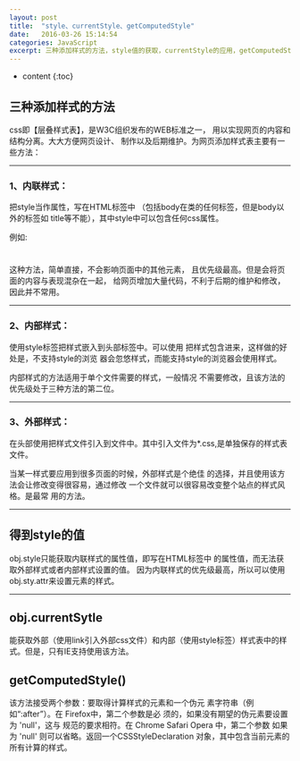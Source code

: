 ```yaml
---
layout: post
title:  "style、currentStyle、getComputedStyle"
date:   2016-03-26 15:14:54
categories: JavaScript
excerpt: 三种添加样式的方法，style值的获取，currentStyle的应用，getComputedStyle的应用
---
```


* content
{:toc}

## 三种添加样式的方法

css即【层叠样式表】，是W3C组织发布的WEB标准之一，
用以实现网页的内容和结构分离。大大方便网页设计、
制作以及后期维护。为网页添加样式表主要有一些方法：

---

### 1、内联样式：
把style当作属性，写在HTML标签中
（包括body在类的任何标签，但是body以外的标签如
title等不能），其中style中可以包含任何css属性。

例如:<div style="width:10px;height:10px;"></div>

这种方法，简单直接，不会影响页面中的其他元素，
且优先级最高。但是会将页面的内容与表现混杂在一起，
给网页增加大量代码，不利于后期的维护和修改，因此并不常用。

---

### 2、内部样式：
使用style标签把样式嵌入到头部标签中。可以使用<!-- 注释文字 -->
把样式包含进来，这样做的好处是，不支持style的浏览
器会忽悠样式，而能支持style的浏览器会使用样式。

内部样式的方法适用于单个文件需要的样式，一般情况
不需要修改，且该方法的优先级处于三种方法的第二位。

---

### 3、外部样式：
在头部使用<link>把样式文件引入到文件中。其中引入文件为*.css,是单独保存的样式表文件。

当某一样式要应用到很多页面的时候，外部样式是个绝佳
的选择，并且使用该方法会让修改变得很容易，通过修改
一个文件就可以很容易改变整个站点的样式风格。是最常
用的方法。

---

## 得到style的值

obj.style只能获取内联样式的属性值，即写在HTML标签中
的属性值，而无法获取外部样式或者内部样式设置的值。
因为内联样式的优先级最高，所以可以使用obj.sty.attr来设置元素的样式。

---

## obj.currentSytle

能获取外部（使用link引入外部css文件）和内部（使用style标签）样式表中的样式。但是，只有IE支持使用该方法。

## getComputedStyle()

该方法接受两个参数：要取得计算样式的元素和一个伪元
素字符串（例如“:after”）。在 Firefox中，第二个参数是必
须的，如果没有期望的伪元素要设置为 'null'，这与
规范的要求相符。在 Chrome Safari Opera 中，第二个参数
如果为 'null' 则可以省略。返回一个CSSStyleDeclaration
对象，其中包含当前元素的所有计算的样式。



